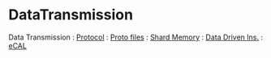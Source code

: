 # DataTransmission

Data Transmission
: [Protocol](Protocol.md)
: [Proto files](Proto-files.md)
: [Shard Memory](SharedMemory.md)
: [Data Driven Ins.](Data-Driven-Instruments.md)
: [eCAL](eCAL-performance-measure.md)
